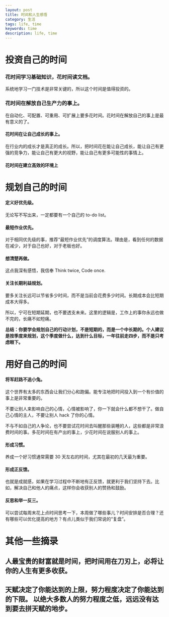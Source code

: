 ```yaml
---
layout: post
title: 时间和人生感悟
category: 生活
tags: life, time
keywords: time
description: life, time
---
```


# 投资自己的时间

### 花时间学习基础知识，花时间读文档。

系统地学习一门技术是非常关键的，所以这个时间是值得投资的。

<!-- more-->
### 花时间在解放自己生产力的事上。

在自动化、可配置、可重用、可扩展上要多花时间。花时间在解放自己的事上是最有意义的了。

#### 花时间在让自己成长的事上。

在行业内的成长才是真正的成长。所以，把时间花在能让自己成长，能让自己有更强的竞争力，能让自己有更大的视野，能让自己有更多可能性的事情上。

#### 花时间在建立高效的环境上

# 规划自己的时间

#### 定义好优先级。

无论写不写出来，一定都要有一个自己的 to-do list。

#### 最短作业优先。

对于相同优先级的事，推荐“最短作业优先”的调度算法。理由是，看到任何的数据在减少，对于自己也好，对于老板也好。

#### 想清楚再做。

这点我深有感悟，我信奉 Think twice, Code once.

#### 关注长期利益规划。

要多关注长远可以节省多少时间，而不是当前会花费多少时间。长期成本会比短期成本大得多。

所以，宁可在短期延期，也不要透支未来。这里的逻辑是，工作上的事你永远也做不完的，长痛不如短痛。

**总结：你要学会规划自己的行动计划，不是短期的，而是一个中长期的。个人建议是按季度来规划，这个季度做什么，达到什么目标，一年往前走四步，而不是只考虑眼下。**

# 用好自己的时间

#### 将军赶路不追小兔。
这个世界有太多的东西会让我们分心和跑偏。能专注地把时间投入到一个有价值的事上是非常重要的。

不要让别人来影响自己的心情，心情被影响了，你一下就会什么都不想干了。做自己心情的主人，不要让别人 hack 了你的心情。

不与不如自己的人争论，也不要尝试花时间去叫醒那些装睡的人，这些都是非常浪费时间的事。多花时间在有产出的事上，少花时间在说服别人的事上。

#### 形成习惯。

养成一个好习惯通常需要 30 天左右的时间，尤其在最初的几天最为重要。

#### 形成正反馈。

也就是成就感，如果在学习过程中不断地有正反馈，就更利于我们坚持下去。比如，解决自己和他人的痛点，这样你会收获别人的赞扬和鼓励。

#### 反思和举一反三。
可以尝试每周末花上点时间思考一下，本周做了哪些事儿？时间安排是否合理？还有哪些可以优化提高的地方？有点儿类似于我们常说的“复盘”。

# 其他一些摘录

## 人最宝贵的财富就是时间，把时间用在刀刃上，必将让你的人生有更多收获。

## 天赋决定了你能达到的上限，努力程度决定了你能达到的下限。 以绝大多数人的努力程度之低，远远没有达到要去拼天赋的地步。

